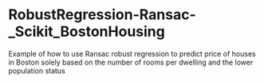 # RobustRegression-Ransac-_Scikit_BostonHousing
Example of how to use Ransac robust regression to predict price of houses in Boston solely based on the number of rooms per dwelling and the lower population status
